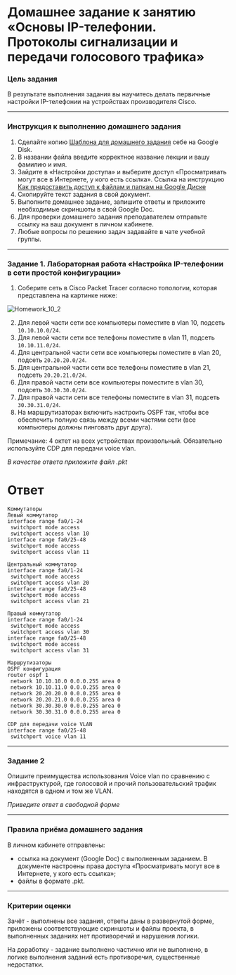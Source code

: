 # Домашнее задание к занятию «Основы IP-телефонии. Протоколы сигнализации и передачи голосового трафика»

### Цель задания

В результате выполнения задания вы научитесь делать первичные настройки IP-телефонии на устройствах производителя Cisco.

------

### Инструкция к выполнению домашнего задания

1. Сделайте копию [Шаблона для домашнего задания](https://docs.google.com/document/d/1youKpKm_JrC0UzDyUslIZW2E2bIv5OVlm_TQDvH5Pvs/edit) себе на Google Disk.
2. В названии файла введите корректное название лекции и вашу фамилию и имя.
3. Зайдите в «Настройки доступа» и выберите доступ «Просматривать могут все в Интернете, у кого есть ссылка».  Ссылка на инструкцию [Как предоставить доступ к файлам и папкам на Google Диске](https://support.google.com/docs/answer/2494822?hl=ru&co=GENIE.Platform%3DDesktop)
4. Скопируйте текст задания в свой документ.
5. Выполните домашнее задание, запишите ответы и приложите необходимые скриншоты в свой Google Doc.
6. Для проверки домашнего задания преподавателем отправьте ссылку на ваш документ в личном кабинете.
7. Любые вопросы по решению задач задавайте в чате учебной группы.

------
 
### Задание 1. Лабораторная работа «Настройка IP-телефонии в сети простой конфигурации»

1. Соберите сеть в Cisco Packet Tracer согласно топологии, которая представлена на картинке ниже:

![Homework_10_2](https://user-images.githubusercontent.com/40097402/188500984-eab85046-91e9-4300-9e42-1d9ef1197f54.jpg)

2. Для левой части сети все компьютеры поместите в vlan 10, подсеть `10.10.10.0/24`.
3. Для левой части сети все телефоны поместите в vlan 11, подсеть `10.10.11.0/24`.
4. Для центральной части сети все компьютеры поместите в vlan 20, подсеть `20.20.20.0/24`.
5. Для центральной части сети все телефоны поместите в vlan 21, подсеть `20.20.21.0/24`.
6. Для правой части сети все компьютеры поместите в vlan 30, подсеть `30.30.30.0/24`.
7. Для правой части сети все телефоны поместите в vlan 31, подсеть `30.30.31.0/24`.
8. На маршрутизаторах включить настроить OSPF так, чтобы все обеспечить полную связь между всеми частями сети (все компьютеры должны пинговать друг друга).

Примечание: 4 октет на всех устройствах произвольный. Обязательно используйте CDP для передачи voice vlan.

*В качестве ответа приложите файл .pkt*
 # Ответ
```
Коммутаторы
Левый коммутатор
interface range fa0/1-24
 switchport mode access
 switchport access vlan 10
interface range fa0/25-48
 switchport mode access
 switchport access vlan 11

Центральный коммутатор
interface range fa0/1-24
 switchport mode access
 switchport access vlan 20
interface range fa0/25-48
 switchport mode access
 switchport access vlan 21

Правый коммутатор
interface range fa0/1-24
 switchport mode access
 switchport access vlan 30
interface range fa0/25-48
 switchport mode access
 switchport access vlan 31

Маршрутизаторы
OSPF конфигурация
router ospf 1
 network 10.10.10.0 0.0.0.255 area 0
 network 10.10.11.0 0.0.0.255 area 0
 network 20.20.20.0 0.0.0.255 area 0
 network 20.20.21.0 0.0.0.255 area 0
 network 30.30.30.0 0.0.0.255 area 0
 network 30.30.31.0 0.0.0.255 area 0

CDP для передачи voice VLAN
interface range fa0/25-48
 switchport voice vlan 11
```

------

### Задание 2

Опишите преимущества использования Voice vlan по сравнению с инфраструктурой, где голосовой и прочий пользовательский трафик находятся в одном и том же VLAN.

*Приведите ответ в свободной форме*

------


### Правила приёма домашнего задания

В личном кабинете отправлены:

- ссылка на документ (Google Doc) с выполненным заданием. В документе настроены права доступа «Просматривать могут все в Интернете, у кого есть ссылка»;
- файлы в формате .pkt.

-----

### Критерии оценки

Зачёт - выполнены все задания, ответы даны в развернутой форме, приложены соответствующие скриншоты и файлы проекта, в выполненных заданиях нет противоречий и нарушения логики.

На доработку - задание выполнено частично или не выполнено, в логике выполнения заданий есть противоречия, существенные недостатки.
